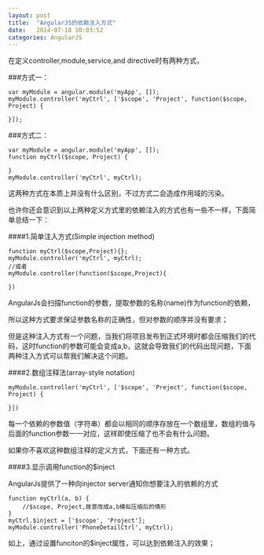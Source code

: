 ```yaml
---
layout: post
title:  "AngularJS的依赖注入方式"
date:   2014-07-18 10:03:52
categories: AngularJS
---
```


在定义controller,module,service,and directive时有两种方式，

###方式一：

    var myModule = angular.module('myApp', []);
    myModule.controller('myCtrl', ['$scope', 'Project', function($scope, Project) {

    }]);

###方式二：

    var myModule = angular.module('myApp', []);
    function myCtrl($scope, Project) {

    }
    myModule.controller('myCtrl', myCtrl);

这两种方式在本质上并没有什么区别，不过方式二会造成作用域的污染。

也许你还会意识到以上两种定义方式里的依赖注入的方式也有一些不一样，下面简单总结一下：

####1.简单注入方式(Simple injection method)

    function myCtrl($scope,Project){};
    myModule.controller('myCtrl', myCtrl);
    //或者
    myModule.controller(function($scope,Project){
            
    })

AngularJs会扫描function的参数，提取参数的名称(name)作为function的依赖，

所以这种方式要求保证参数名称的正确性，但对参数的顺序并没有要求；

但是这种注入方式有一个问题，当我们将项目发布到正式环境时都会压缩我们的代码，这时function的参数可能会变成a,b，这就会导致我们的代码出现问题，下面两种注入方式可以帮我们解决这个问题。

####2.数组注释法(array-style notation)

    myModule.controller('myCtrl', ['$scope', 'Preject', function($scope, Project) {
            
    }])

每一个依赖的参数值（字符串）都会以相同的顺序存放在一个数组里，数组的值与后面的function参数一一对应，这样即使压缩了也不会有什么问题。

如果你不喜欢这种数组注释的定义方式，下面还有一种方式。

####3.显示调用function的$inject

AngularJs提供了一种向injector server通知你想要注入的依赖的方式

    function myCtrl(a, b) {
        //$scope, Project,故意改成a,b模拟压缩后的情形
    }
    myCtrl.$inject = ['$scope', 'Project'];
    myModule.controller('PhoneDetailCtrl', myCtrl);

如上，通过设置funciton的$inject属性，可以达到依赖注入的效果；
